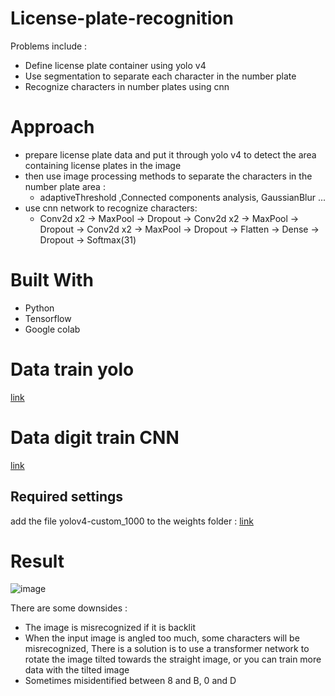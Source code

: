 # License-plate-recognition
Problems include :
  * Define license plate container using yolo v4   
  * Use segmentation to separate each character in the number plate
  * Recognize characters in number plates using cnn
#  Approach
  * prepare license plate data and put it through yolo v4 to detect the area containing license plates in the image
  * then use image processing methods to separate the characters in the number plate area :
      * adaptiveThreshold ,Connected components analysis, GaussianBlur ...
  * use cnn network to recognize characters:
      * Conv2d x2 -> MaxPool -> Dropout -> 
        Conv2d x2 -> MaxPool -> Dropout -> 
        Conv2d x2 -> MaxPool -> Dropout -> 
        Flatten -> Dense -> Dropout -> Softmax(31)
# Built With
  * Python
  * Tensorflow
  * Google colab
# Data train yolo
[link](https://thigiacmaytinh.com/tai-nguyen-xu-ly-anh/tong-hop-data-xu-ly-anh/?fbclid=IwAR2tajA5Ku83kIrb09ovhmb_68Zmdwo9KvV_CSNBCTbuIIsiK_FUM4W4Dh8)

# Data digit train CNN
[link](https://www.mediafire.com/file/3l3x7bd7rq91l5r/data_digit.zip/file)

## Required settings
add the file yolov4-custom_1000 to the weights folder :
     [link](https://drive.google.com/file/d/1r09xXltB287xWtOnQFfhZwVd2LcRLMRR/view?usp=sharing)
     
# Result
![image](https://user-images.githubusercontent.com/32773852/170819572-a305c432-51c6-4fca-8767-a7afe5f52cc3.png)


There are some downsides :
  * The image is misrecognized if it is backlit
  * When the input image is angled too much, some characters will be misrecognized, There is a solution is to use a transformer network to rotate the image tilted           towards the straight image, or you can train more data with the tilted image
  * Sometimes misidentified between 8 and B, 0 and D


